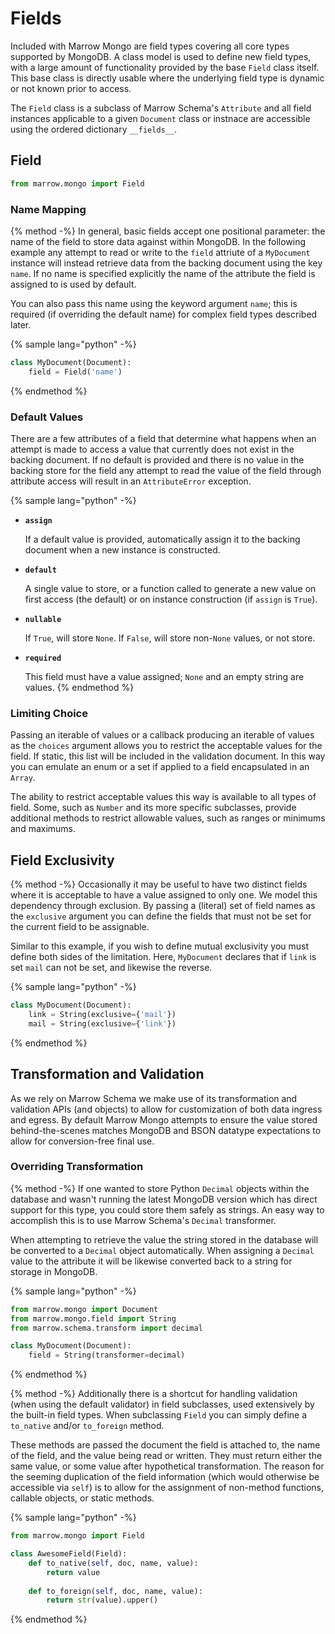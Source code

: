 # Fields

Included with Marrow Mongo are field types covering all core types supported by MongoDB. A class model is used to define new field types, with a large amount of functionality provided by the base `Field` class itself. This base class is directly usable where the underlying field type is dynamic or not known prior to access.

The `Field` class is a subclass of Marrow Schema's `Attribute` and all field instances applicable to a given `Document` class or instnace are accessible using the ordered dictionary `__fields__`.

## Field

```python
from marrow.mongo import Field
```


### Name Mapping

{% method -%}
In general, basic fields accept one positional parameter: the name of the field to store data against within MongoDB. In the following example any attempt to read or write to the `field` attriute of a `MyDocument` instance will instead retrieve data from the backing document using the key `name`. If no name is specified explicitly the name of the attribute the field is assigned to is used by default.

You can also pass this name using the keyword argument `name`; this is required (if overriding the default name) for complex field types described later.

{% sample lang="python" -%}
```python
class MyDocument(Document):
	field = Field('name')
```
{% endmethod %}


### Default Values

There are a few attributes of a field that determine what happens when an attempt is made to access a value that currently does not exist in the backing document. If no default is provided and there is no value in the backing store for the field any attempt to read the value of the field through attribute access will result in an `AttributeError` exception.

{% sample lang="python" -%}
* **`assign`**

  If a default value is provided, automatically assign it to the backing document when a new instance is constructed.

* **`default`**

  A single value to store, or a function called to generate a new value on first access (the default) or on instance construction (if `assign` is `True`).

* **`nullable`**

  If `True`, will store `None`.  If `False`, will store non-`None` values, or not store.

* **`required`**

  This field must have a value assigned; `None` and an empty string are values.
{% endmethod %}


### Limiting Choice

Passing an iterable of values or a callback producing an iterable of values as the `choices` argument allows you to restrict the acceptable values for the field. If static, this list will be included in the validation document. In this way you can emulate an enum or a set if applied to a field encapsulated in an `Array`.

The ability to restrict acceptable values this way is available to all types of field. Some, such as `Number` and its more specific subclasses, provide additional methods to restrict allowable values, such as ranges or minimums and maximums.


## Field Exclusivity

{% method -%}
Occasionally it may be useful to have two distinct fields where it is acceptable to have a value assigned to only one. We model this dependency through exclusion. By passing a (literal) set of field names as the `exclusive` argument you can define the fields that must not be set for the current field to be assignable.

Similar to this example, if you wish to define mutual exclusivity you must define both sides of the limitation. Here, `MyDocument` declares that if `link` is set `mail` can not be set, and likewise the reverse.

{% sample lang="python" -%}
```python
class MyDocument(Document):
	link = String(exclusive={'mail'})
	mail = String(exclusive={'link'})
```
{% endmethod %}


## Transformation and Validation

As we rely on Marrow Schema we make use of its transformation and validation APIs (and objects) to allow for customization of both data ingress and egress. By default Marrow Mongo attempts to ensure the value stored behind-the-scenes matches MongoDB and BSON datatype expectations to allow for conversion-free final use.


### Overriding Transformation

{% method -%}
If one wanted to store Python `Decimal` objects within the database and wasn't running the latest MongoDB version which has direct support for this type, you could store them safely as strings. An easy way to accomplish this is to use Marrow Schema's `Decimal` transformer.

When attempting to retrieve the value the string stored in the database will be converted to a `Decimal` object automatically.  When assigning a `Decimal` value to the attribute it will be likewise converted back to a string for storage in MongoDB.

{% sample lang="python" -%}
```python
from marrow.mongo import Document
from marrow.mongo.field import String
from marrow.schema.transform import decimal

class MyDocument(Document):
	field = String(transformer=decimal)
```
{% endmethod %}

{% method -%}
Additionally there is a shortcut for handling validation (when using the default validator) in field subclasses, used extensively by the built-in field types. When subclassing `Field` you can simply define a `to_native` and/or `to_foreign` method.

These methods are passed the document the field is attached to, the name of the field, and the value being read or written. They must return either the same value, or some value after hypothetical transformation. The reason for the seeming duplication of the field information (which would otherwise be accessible via `self`) is to allow for the assignment of non-method functions, callable objects, or static methods.

{% sample lang="python" -%}
```python
from marrow.mongo import Field

class AwesomeField(Field):
	def to_native(self, doc, name, value):
		return value
	
	def to_foreign(self, doc, name, value):
		return str(value).upper()
```
{% endmethod %}

